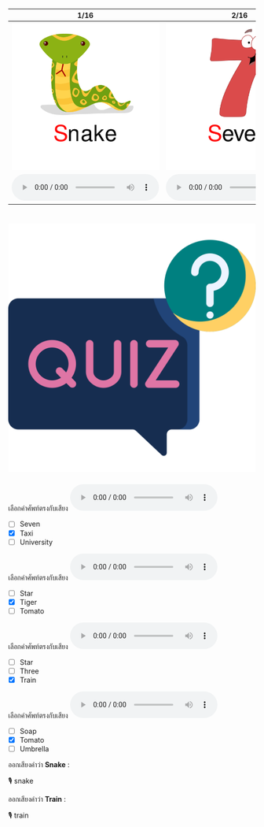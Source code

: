 <div class="carrousel">


|1/16|2/16|3/16|4/16|5/16|6/16|7/16|8/16|9/16|10/16|11/16|12/16|13/16|14/16|15/16|16/16|
| :----: | :----: | :----: | :----: | :----: | :----: | :----: | :----: | :----: | :----: | :----: | :----: | :----: | :----: | :----: | :----: |
|![](/media/img/S-T-U__Snake.svg)|![](/media/img/S-T-U__Seven.svg)|![](/media/img/S-T-U__Soap.svg)|![](/media/img/S-T-U__Star.svg)|![](/media/img/S-T-U__Singer.svg)|![](/media/img/S-T-U__Socks.svg)|![](/media/img/S-T-U__Tiger.svg)|![](/media/img/S-T-U__Taxi.svg)|![](/media/img/S-T-U__Tomato.svg)|![](/media/img/S-T-U__Teacher.svg)|![](/media/img/S-T-U__Train.svg)|![](/media/img/S-T-U__Three.svg)|![](/media/img/S-T-U__Umbrella.svg)|![](/media/img/S-T-U__Uncle.svg)|![](/media/img/S-T-U__Up.svg)|![](/media/img/S-T-U__University.svg)|
|![](/media/audio/Snake.mp3)|![](/media/audio/Seven.mp3)|![](/media/audio/Soap.mp3)|![](/media/audio/Star.mp3)|![](/media/audio/Singer.mp3)|![](/media/audio/Socks.mp3)|![](/media/audio/Tiger.mp3)|![](/media/audio/Taxi.mp3)|![](/media/audio/Tomato.mp3)|![](/media/audio/Teacher.mp3)|![](/media/audio/Train.mp3)|![](/media/audio/Three.mp3)|![](/media/audio/Umbrella.mp3)|![](/media/audio/Uncle.mp3)|![](/media/audio/Up.mp3)|![](/media/audio/University.mp3)|

</div>



# ![icon](/media/icons/quiz.svg) 

<div class=question>

เลือกคำศัพท์ตรงกับเสียง ![](/media/audio/Taxi.mp3) 
 - [ ] Seven
 - [x] Taxi
 - [ ] University
</div>

<div class=question>

เลือกคำศัพท์ตรงกับเสียง ![](/media/audio/Tiger.mp3) 
 - [ ] Star
 - [x] Tiger
 - [ ] Tomato
</div>

<div class=question>

เลือกคำศัพท์ตรงกับเสียง ![](/media/audio/Train.mp3) 
 - [ ] Star
 - [ ] Three
 - [x] Train
</div>

<div class=question>

เลือกคำศัพท์ตรงกับเสียง ![](/media/audio/Tomato.mp3) 
 - [ ] Soap
 - [x] Tomato
 - [ ] Umbrella
</div>

<div class=question>

ออกเสียงคำว่า **Snake** :

🎙️ snake

</div>
<div class=question>

ออกเสียงคำว่า **Train** :

🎙️ train

</div>
